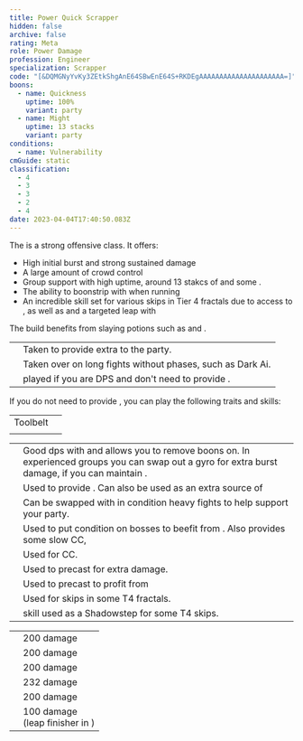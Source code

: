 ```yaml
---
title: Power Quick Scrapper
hidden: false
archive: false
rating: Meta
role: Power Damage
profession: Engineer
specialization: Scrapper
code: "[&DQMGNyYvKy3ZEtkShgAnE64SBwEnE64S+RKDEgAAAAAAAAAAAAAAAAAAAAA=]"
boons:
  - name: Quickness
    uptime: 100%
    variant: party
  - name: Might
    uptime: 13 stacks
    variant: party
conditions:
  - name: Vulnerability
cmGuide: static
classification:
  - 4
  - 3
  - 3
  - 2
  - 4
date: 2023-04-04T17:40:50.083Z
---
```


The <Specialization text="Power Quick Scrapper" name="Scrapper"/> is a strong offensive <Boon name="Quickness"/> class.
It offers:

- High initial burst and strong sustained damage
- A large amount of crowd control
- Group support with high <Condition name="Vulnerability"/> uptime, around 13 stakcs of <Boon name="Might"/> and some <Boon name="Protection"/>.
- The ability to boonstrip with <Skill name="Detonate Mine Field"/> when running <Skill name="Throw Mine"/>
- An incredible skill set for various skips in Tier 4 fractals due to access to <Effect name="Stealth"/>, as well as <Effect name="Superspeed"/> and a targeted leap with <Skill name="Jump Shot"/>

The build benefits from slaying potions such as <Item name="Powerful Potion of slaying scarlets armies"/> and <Item name="Impact" type="Sigil"/>.

<Divider text="Equipment"/>

<CharacterWithAr>  
<Character title="" gear='{"attributes":{"profession":"Engineer","specialization":"Scrapper","data":{"Health":20522,"Armor":2343,"Power":3631,"Precision":1960,"Toughness":1225,"Vitality":1460,"Ferocity":1605,"Condition Damage":750,"Expertise":0,"Concentration":500,"Healing Power":0,"Agony Resistance":150,"Condition Duration":0,"Boon Duration":0.33333333333333337,"Critical Chance":1.0571428571428572,"Critical Damage":2.5700000000000003,"Power Coefficient":2683,"Power2 Coefficient":0,"Burning Coefficient":0.62,"Bleeding Coefficient":8.11,"Poison Coefficient":4.17,"Torment Coefficient":0,"Confusion Coefficient":0,"Flat DPS":0,"Bleeding Duration":0.33,"Siphon Base Coefficient":139.75,"Effective Power":30280.605319783455,"NonCrit Effective Power":11782.336700304844,"Power DPS":31283.35158759299,"Power2 DPS":0,"Siphon DPS":139.75,"Bleeding Damage":96.3125,"Bleeding Stacks":10.7863,"Bleeding DPS":1038.85551875,"Burning Damage":355.421875,"Burning Stacks":0.62,"Burning DPS":220.3615625,"Confusion Damage":118.665625,"Confusion Stacks":0,"Confusion DPS":0,"Poison Damage":112.84375,"Poison Stacks":4.17,"Poison DPS":470.55843749999997,"Torment Damage":142.74375,"Torment Stacks":0,"Torment DPS":0,"Damage":33152.87710634299,"Effective Health":95687653.7313433,"Survivability":48646.49401695135,"Effective Healing":390,"Healing":390}},"armor":{"weight":"Medium","helmAffix":"Berserker","helmRuneId":24836,"helmRune":"Scholar","helmRuneCount":6,"helmInfusionId":37131,"shouldersAffix":"Berserker","shouldersRuneId":24836,"shouldersRune":"Scholar","shouldersRuneCount":6,"shouldersInfusionId":37131,"coatAffix":"Berserker","coatRuneId":24836,"coatRune":"Scholar","coatRuneCount":6,"coatInfusionId":37131,"glovesAffix":"Berserker","glovesRuneId":24836,"glovesRune":"Scholar","glovesRuneCount":6,"glovesInfusionId":37131,"leggingsAffix":"Berserker","leggingsRuneId":24836,"leggingsRune":"Scholar","leggingsRuneCount":6,"leggingsInfusionId":37131,"bootsAffix":"Berserker","bootsRuneId":24836,"bootsRune":"Scholar","bootsRuneCount":6,"bootsInfusionId":37131},"weapon":{"weapon1MainId":30690,"weapon1MainType":"Hammer","weapon1MainSigil1Id":24615,"weapon1MainAffix":"Berserker","weapon1MainInfusion1Id":37131,"weapon1MainInfusion2Id":37131,"weapon1MainSigil2Id":24868,"weapon2MainInfusion2Id":37131,"weapon2MainSigil2Id":24868},"backAndTrinket":{"backItemAffix":"Berserker","backItemInfusion1Id":37131,"backItemInfusion2Id":37131,"amuletAffix":"Berserker","ring1Affix":"Berserker","ring1Infusion1Id":37131,"ring1Infusion2Id":37131,"ring1Infusion3Id":37131,"ring2Affix":"Berserker","ring2Infusion1Id":37131,"ring2Infusion2Id":37131,"ring2Infusion3Id":37131,"accessory1Affix":"Berserker","accessory1InfusionId":37131,"accessory2Affix":"Berserker","accessory2InfusionId":37131},"consumables":{"foodId":91805,"utilityId":77569},"skills":{"healId":30357,"utility1Id":5805,"utility2Id":29921,"utility3Id":31248,"eliteId":""},"assumedBuffs":{"value":[{"id":"might","type":"Boon"},{"id":"fury","type":"Boon"},{"id":"protection","type":"Boon"},{"id":"vulnerability","type":"Condition"},{"id":"jade-bot","gw2id":96613,"type":"Item"},{"id":"omnipotion","gw2id":79722,"type":"Item"}]},"traits":{"selection":[[1914,1923,526],[1882,1892,1947],[1917,1860,2052]],"lines":[38,6,43]}}'>

</Character>
</CharacterWithAr>  

<Divider text="Build"/>

<Grid>
<GridItem sm="7">
<Traits traits1Id="6" traits1="Explosives" traits1SelectedIds="1882,1892,1947" traits2Id="38" traits2="Firearms" traits2SelectedIds="1914,1923,526" traits3Id="43" traits3="Scrapper" traits3SelectedIds="1917,1860,2052"/>
<Card title="Situational Traits">

|||
|-|-|
|<Trait name="Pinpoint Distribution" size="big" disableText/> | Taken to provide extra <Boon name="Might"/> to the party. |
|<Trait name="Aim Assisted Rocket" size="big" disableText/> | Taken over <Trait name="Explosive Temper"/> on long fights without phases, such as Dark Ai. |
|<Trait name="Applied Force" size="big" disableText/> | played if you are DPS and don't need to provide <Boon name="Quickness"/>. |


</Card>
<Card title="DPS Scrapper">

If you do not need to provide <Boon name="Quickness"/>, you can play the following traits and skills:

<Traits traits1="Scrapper" traits1SelectedIds="1917,1860,1849" unembossed/>
<Skills heal="AED" utility1="Grenade Kit" utility2="Throw Mine" utility3="Shredder Gyro" elite="Elite Mortar Kit"/>
</Card>
</GridItem>
<GridItem sm="5">
<Card title="Additional Skills">

|                                           |                                                                                                                                                                                                               |
| ----------------------------------------- | ------------------------------------------------------------------------------------------------------------------------------------------------------------------------------------------------------------- |
| Toolbelt                                  | <Skill id="29505" size="big" disableText/><Skill id="6172" size="big" disableText/><Skill id="31167" size="big" disableText/><Skill id="29665" size="big" disableText/><Skill id="56921" size="big" disableText/>                                         |
| <Skill id="6020" size="big" disableText/> | <Skill id="5882" size="big" disableText/><Skill id="5807" size="big" disableText/><Skill id="5808" size="big" disableText/><Skill id="5809" size="big" disableText/><Skill id="5806" size="big" disableText/> |

</Card>

<Card title="Situatonal Skills">

|||
|-|-|
| <Skill name="throwmine" size="big" disableText/> | Good dps with <Skill name="minefield" /> and allows you to remove boons on<Instability name="No Pain, No Gain"/>. In experienced groups you can swap out a gyro for extra burst damage, if you can maintain <Boon name="Quickness"/>. |
| <Skill name="Sneak Gyro" size="big" disableText/> | Used to provide <Effect name="Stealth"/>. Can also be used as an extra source of <Boon name="Quickness"/> |
| <Skill name="Purge Gyro" size="big" disableText/> | Can be swapped with <Skill name="Shredder Gyro"/> in condition heavy fights to help support your party. |
| <Skill name="Elite Mortar Kit" size="big" disableText/> | Used to put condition on bosses to beefit from <Trait name="Modified Ammunition"/>. Also provides some slow CC, |
| <Skill name="Supply Crate" size="big" disableText/> | Used for CC. |
| <Skill name="Bomb Kit" size="big" disableText/> | Used to precast <Skill name="Big ol Bomb"/> for extra damage. |
| <Skill name="Bulwark Gyro" size="big" disableText/> | Used to precast <Skill name="Defense Field"/> to profit from <Trait name="Object in Motion"/> |
| <Skill name="Rocket Boots" size="big" disableText/> | Used for skips in some T4 fractals. |
| <Skill name="Shift Signet" size="big" disableText/> | <Specialization name="Mechanist"/> skill used as a Shadowstep for some T4 skips. |


</Card>
<Card title="Defiance Bar Damage">

|||
|-|-|
| <Skill name="thunderclap" profession="engineer" size="big" disableText/> | 200 damage|
| <Skill name="sparecapacitor" size="big" disableText/> | 200 damage|
| <Skill name="supplycrate" size="big" disableText/> | 200 damage|
| <Skill name="blastgyro" size="big" disableText/>| 232 damage|
| <Skill name="throwmine" profession="engineer" size="big" disableText/>| 200 damage|
| <Skill name="Rocket Charge" profession="engineer" size="big" disableText/>| 100 damage <br/> (leap finisher in <Skill name="sparecapacitor"/>)|

</Card>
</GridItem>
</Grid>

